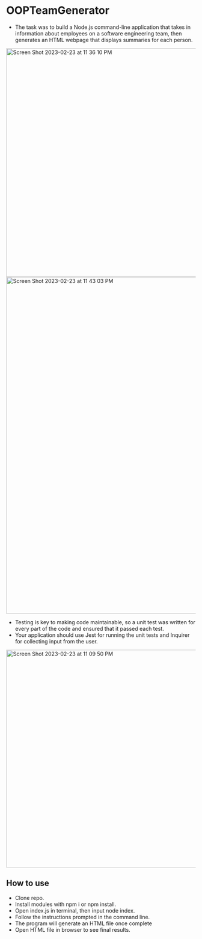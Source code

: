 # OOPTeamGenerator

- The task was to build a Node.js command-line application that takes in information about employees on a software engineering team, then generates an HTML webpage that displays summaries for each person.


<img width="609" alt="Screen Shot 2023-02-23 at 11 36 10 PM" src="https://user-images.githubusercontent.com/118576289/221092826-dbff0805-ab13-4f00-a94e-28a213629ae4.png">


<img width="897" alt="Screen Shot 2023-02-23 at 11 43 03 PM" src="https://user-images.githubusercontent.com/118576289/221093673-bf0c3119-a00e-426e-8fe0-8af4201ec9ae.png">


- Testing is key to making code maintainable, so a unit test was written for every part of the code and ensured that it passed each test. 
- Your application should use Jest for running the unit tests and Inquirer for collecting input from the user. 

<img width="580" alt="Screen Shot 2023-02-23 at 11 09 50 PM" src="https://user-images.githubusercontent.com/118576289/221091003-1a9109a5-7eee-4211-bcab-d9b2486f7ff5.png">

## How to use

- Clone repo.
- Install modules with npm i or npm install.
- Open index.js in terminal, then input node index.
- Follow the instructions prompted in the command line.
- The program will generate an HTML file once complete
- Open HTML file in browser to see final results. 

